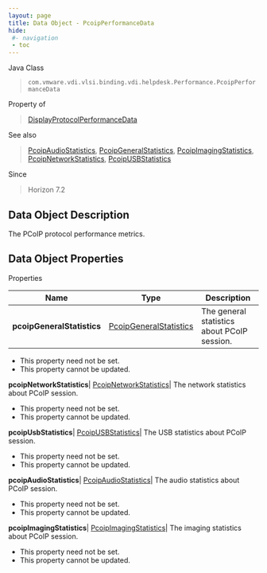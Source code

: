 ```yaml
---
layout: page
title: Data Object - PcoipPerformanceData
hide:
 #- navigation
 - toc
---
```






Java Class  
> `com.vmware.vdi.vlsi.binding.vdi.helpdesk.Performance.PcoipPerformanceData`

Property of  
> [DisplayProtocolPerformanceData](vdi.helpdesk.Performance.DisplayProtocolPerformanceData.md#field_detail)

See also  
> [PcoipAudioStatistics](vdi.helpdesk.Performance.PcoipAudioStatistics.md), [PcoipGeneralStatistics](vdi.helpdesk.Performance.PcoipGeneralStatistics.md), [PcoipImagingStatistics](vdi.helpdesk.Performance.PcoipImagingStatistics.md), [PcoipNetworkStatistics](vdi.helpdesk.Performance.PcoipNetworkStatistics.md), [PcoipUSBStatistics](vdi.helpdesk.Performance.PcoipUSBStatistics.md)

Since  
> Horizon 7.2


## Data Object Description 

The PCoIP protocol performance metrics. 

## Data Object Properties

Properties

Name |  Type |  Description   
---|---|---  
**pcoipGeneralStatistics**| [PcoipGeneralStatistics](vdi.helpdesk.Performance.PcoipGeneralStatistics.md)|  The general statistics about PCoIP session.   


 * This property need not be set.
 * This property cannot be updated.

  
**pcoipNetworkStatistics**| [PcoipNetworkStatistics](vdi.helpdesk.Performance.PcoipNetworkStatistics.md)|  The network statistics about PCoIP session.   


 * This property need not be set.
 * This property cannot be updated.

  
**pcoipUsbStatistics**| [PcoipUSBStatistics](vdi.helpdesk.Performance.PcoipUSBStatistics.md)|  The USB statistics about PCoIP session.   


 * This property need not be set.
 * This property cannot be updated.

  
**pcoipAudioStatistics**| [PcoipAudioStatistics](vdi.helpdesk.Performance.PcoipAudioStatistics.md)|  The audio statistics about PCoIP session.   


 * This property need not be set.
 * This property cannot be updated.

  
**pcoipImagingStatistics**| [PcoipImagingStatistics](vdi.helpdesk.Performance.PcoipImagingStatistics.md)|  The imaging statistics about PCoIP session.   


 * This property need not be set.
 * This property cannot be updated.

  
  
  
   
  
  
